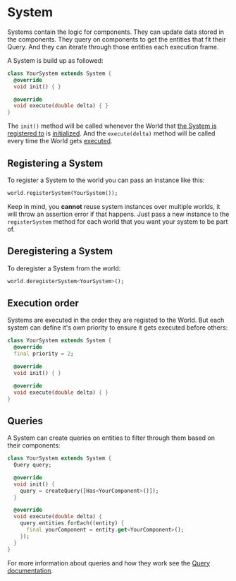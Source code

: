 # System

Systems contain the logic for components. They can update data stored in the components. They query on components to get the entities that fit their Query. And they can iterate through those entities each execution frame.

A System is build up as followed:
```dart
class YourSystem extends System {
  @override
  void init() { }

  @override
  void execute(double delta) { }
}
```

The `init()` method will be called whenever the World that [the System is registered to](./world.md#registering-a-system) is [initialized](./world.md#initializing). And the `execute(delta)` method will be called every time the World gets [executed](./world.md#executing).

## Registering a System

To register a System to the world you can pass an instance like this:
```dart
world.registerSystem(YourSystem());
```

Keep in mind, you **cannot** reuse system instances over multiple worlds, it will throw an assertion error if that happens. Just pass a new instance to the `registerSystem` method for each world that you want your system to be part of.

## Deregistering a System

To deregister a System from the world:
```dart
world.deregisterSystem<YourSystem>();
```

## Execution order

Systems are executed in the order they are registed to the World. But each system can define it's own priority to ensure it gets executed before others:
```dart
class YourSystem extends System {
  @override
  final priority = 2;

  @override
  void init() { }

  @override
  void execute(double delta) { }
}
```

## Queries

A System can create queries on entities to filter through them based on their components:
```dart
class YourSystem extends System {
  Query query;

  @override
  void init() { 
    query = createQuery([Has<YourComponent>()]);
  }

  @override
  void execute(double delta) { 
    query.entities.forEach((entity) {
      final yourComponent = entity.get<YourComponent>();
    });
  }
}
```

For more information about queries and how they work see the [Query documentation](./query.md).
